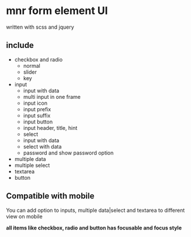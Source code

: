 # mnr form element UI

written with scss and jquery

## include 
- checkbox and radio
	- normal
	- slider
	- key
- input
	- input with data
	- multi input in one frame
	- input icon
	- input prefix
	- input suffix
	- input button
	- input header, title, hint
	- select
	- input with data
	- select with data
	- password and show password option
- multiple data
- multiple select
- textarea
- button

## Compatible with mobile

You can add option to inputs, multiple data|select and textarea to different view on mobile

**all items like checkbox, radio and button has focusable and focus style**